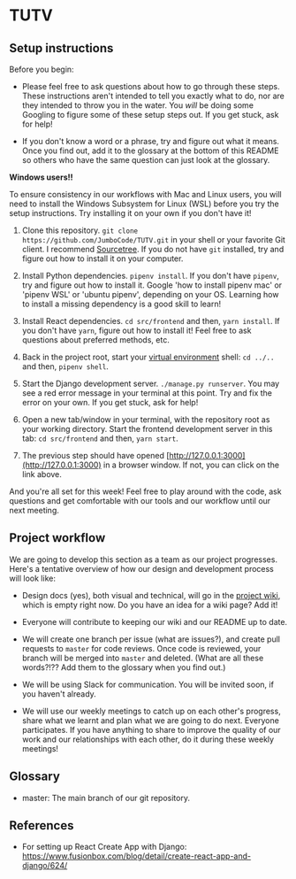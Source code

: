 # TUTV

## Setup instructions

Before you begin:

 - Please feel free to ask questions about how to go through these steps. These instructions
   aren't intended to tell you exactly what to do, nor are they intended to throw you in the water.
   You *will* be doing some Googling to figure some of these setup steps out. If you get stuck,
   ask for help!

 - If you don't know a word or a phrase, try and figure out what it means. Once you find out,
   add it to the glossary at the bottom of this README so others who have the same question
   can just look at the glossary.

**Windows users!!**

To ensure consistency in our workflows with Mac and Linux users, you will need to install
the Windows Subsystem for Linux (WSL) before you try the setup instructions. Try installing
it on your own if you don't have it!

 1. Clone this repository. `git clone https://github.com/JumboCode/TUTV.git` in your shell or
    your favorite Git client. I recommend [Sourcetree](https://www.sourcetreeapp.com). If you
    do not have `git` installed, try and figure out how to install it on your computer.

 2. Install Python dependencies. `pipenv install`. If you don't have `pipenv`, try and figure out
    how to install it. Google 'how to install pipenv mac' or 'pipenv WSL' or 'ubuntu pipenv',
    depending on your OS. Learning how to install a missing dependency is a good skill to learn!

 3. Install React dependencies. `cd src/frontend` and then, `yarn install`. If you don't have
    `yarn`, figure out how to install it! Feel free to ask questions about preferred methods, etc.

 4. Back in the project root, start your
    [virtual environment](https://www.google.com/search?q=virtual+environment+python) shell:
    `cd ../..` and then, `pipenv shell`.

 5. Start the Django development server. `./manage.py runserver`. You may see a red error message
    in your terminal at this point. Try and fix the error on your own. If you get stuck, ask for
    help!

 6. Open a new tab/window in your terminal, with the repository root as your working directory.
    Start the frontend development server in this tab: `cd src/frontend` and then, `yarn start`.

 7. The previous step should have opened [http://127.0.0.1:3000](http://127.0.0.1:3000) in a browser
    window. If not, you can click on the link above.

And you're all set for this week! Feel free to play around with the code, ask questions and get
comfortable with our tools and our workflow until our next meeting.

## Project workflow

We are going to develop this section as a team as our project progresses. Here's a tentative overview
of how our design and development process will look like:

 - Design docs (yes), both visual and technical, will go in the
   [project wiki](https://github.com/JumboCode/TUTV/wiki), which is empty right now. Do you have an idea
   for a wiki page? Add it!

 - Everyone will contribute to keeping our wiki and our README up to date.

 - We will create one branch per issue (what are issues?), and create pull requests to `master` for
  code reviews. Once code is reviewed, your branch will be merged into `master` and deleted. (What are
  all these words?!?? Add them to the glossary when you find out.)

 - We will be using Slack for communication. You will be invited soon, if you haven't already.

 - We will use our weekly meetings to catch up on each other's progress, share what we learnt and
   plan what we are going to do next. Everyone participates. If you have anything to share to improve
   the quality of our work and our relationships with each other, do it during these weekly meetings! 

## Glossary

 - master: The main branch of our git repository.

## References

 - For setting up React Create App with Django: https://www.fusionbox.com/blog/detail/create-react-app-and-django/624/
